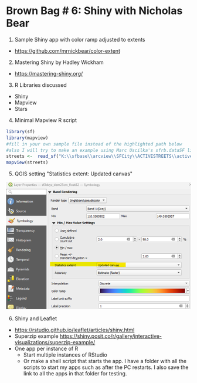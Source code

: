 # Brown Bag # 6: Shiny with Nicholas Bear

1. Sample Shiny app with color ramp adjusted to extents
  * https://github.com/mrnickbear/color-extent
2. Mastering Shiny by Hadley Wickham
  * https://mastering-shiny.org/
3. R Libraries discussed
  * Shiny
  * Mapview
  * Stars
4. Minimal Mapview R script
```r
library(sf)
library(mapview)
#fill in your own sample file instead of the highlighted path below
#also I will try to make an example using Marc Uscilka's sfrb.dataSF library
streets <-  read_sf("K:\\sfbase\\arcview\\SFCity\\ACTIVESTREETS\\activestreets.shp")
mapview(streets)
```

5. QGIS setting "Statistics extent: Updated canvas"

![](qgis_screenshot.png)

6. Shiny and Leaflet
  * https://rstudio.github.io/leaflet/articles/shiny.html
  * Superzip example  https://shiny.posit.co/r/gallery/interactive-visualizations/superzip-example/
  * One app per instance of R
    * Start multiple instances of RStudio
    * Or make a shell script that starts the app.  I have a folder with all the scripts to start my apps such as after the PC restarts.  I also save the link to all the apps in that folder for testing.
